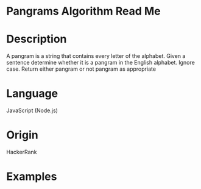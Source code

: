 # Pangrams Algorithm Read Me

# Description

A pangram is a string that contains every letter of the alphabet. Given a sentence determine whether it is a pangram in the English alphabet. Ignore case. Return either pangram or not pangram as appropriate

# Language

JavaScript (Node.js)

# Origin

HackerRank

# Examples